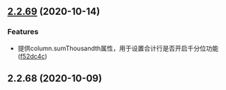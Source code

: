 ## [2.2.69](https://github.com/tinper-bee/bee-table/compare/v2.2.68...v2.2.69) (2020-10-14)


### Features

* 提供column.sumThousandth属性，用于设置合计行是否开启千分位功能 ([f52dc4c](https://github.com/tinper-bee/bee-table/commit/f52dc4cd2b4451b793d27f33d9d08c5730250fb0))




<a name="2.2.68"></a>
## 2.2.68 (2020-10-09)



